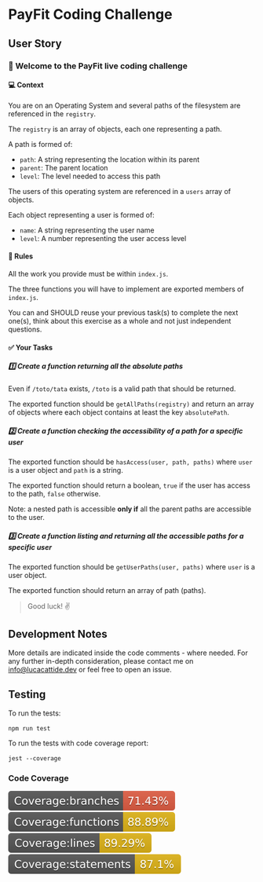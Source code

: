 # PayFit Coding Challenge

## User Story

### :rocket: Welcome to the PayFit live coding challenge

#### :computer: Context

You are on an Operating System and several paths of the filesystem are referenced in the `registry`.

The `registry` is an array of objects, each one representing a path.

A path is formed of:

- `path`: A string representing the location within its parent
- `parent`: The parent location
- `level`: The level needed to access this path

The users of this operating system are referenced in a `users` array of objects.

Each object representing a user is formed of:

- `name`: A string representing the user name
- `level`: A number representing the user access level

#### :memo: Rules

All the work you provide must be within `index.js`.

The three functions you will have to implement are exported members of `index.js`.

You can and SHOULD reuse your previous task(s) to complete the next one(s), think about this exercise as a whole and not just independent questions.

#### :white_check_mark: Your Tasks

##### :one: Create a function returning all the absolute paths

Even if `/toto/tata` exists, `/toto` is a valid path that should be returned.

The exported function should be `getAllPaths(registry)` and return an array of objects where each object contains at least the key `absolutePath`.

##### :two: Create a function checking the accessibility of a path for a specific user

The exported function should be `hasAccess(user, path, paths)` where `user` is a user object and `path` is a string.

The exported function should return a boolean, `true` if the user has access to the path, `false` otherwise.

Note: a nested path is accessible **only if** all the parent paths are accessible to the user.

##### :three: Create a function listing and returning all the accessible paths for a specific user

The exported function should be `getUserPaths(user, paths)` where `user` is a user object.

The exported function should return an array of path (paths).

> Good luck! :v:

## Development Notes

More details are indicated inside the code comments - where needed.
For any further in-depth consideration, please contact me on info@lucacattide.dev or feel free to open an issue.

## Testing

To run the tests:

```
npm run test
```

To run the tests with code coverage report:

```
jest --coverage
```

### Code Coverage

![Branches](./coverage/badge-branches.svg 'Coverage - Branches') ![Branches](./coverage/badge-functions.svg 'Coverage - Functions') ![Branches](./coverage/badge-lines.svg 'Coverage - Lines') ![Branches](./coverage/badge-statements.svg 'Coverage - Statements')
